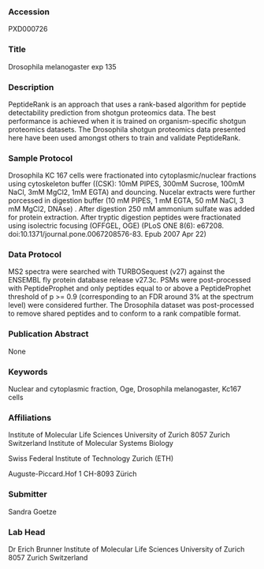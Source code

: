 ### Accession
PXD000726

### Title
Drosophila melanogaster exp 135

### Description
PeptideRank is an approach that uses a rank-based algorithm for peptide detectability prediction from shotgun proteomics data. The best performance is achieved when it is trained on organism-specific shotgun proteomics datasets. The Drosophila shotgun proteomics data presented here have been used amongst others to train and validate PeptideRank.

### Sample Protocol
Drosophila KC 167 cells were fractionated into cytoplasmic/nuclear fractions using cytoskeleton buffer ((CSK): 10mM PIPES, 300mM Sucrose, 100mM NaCl, 3mM MgCl2, 1mM EGTA) and douncing. Nucelar extracts were further porcessed in digestion buffer (10 mM PIPES, 1 mM EGTA, 50 mM NaCl, 3 mM MgCl2, DNAse) . After digestion 250 mM ammonium sulfate was added for protein extraction. After tryptic digestion peptides were fractionated using isolectric focusing (OFFGEL, OGE) (PLoS ONE 8(6): e67208. doi:10.1371/journal.pone.0067208576-83. Epub 2007 Apr 22)

### Data Protocol
MS2 spectra were searched with TURBOSequest (v27) against the ENSEMBL fly protein database release v27.3c. PSMs were post-processed with PeptideProphet and only peptides equal to or above a PeptideProphet threshold of p >= 0.9 (corresponding to an FDR around 3% at the spectrum level) were considered further. The Drosophila dataset was post-processed to remove shared peptides and to conform to a rank compatible format.

### Publication Abstract
None

### Keywords
Nuclear and cytoplasmic fraction, Oge, Drosophila melanogaster, Kc167 cells

### Affiliations
Institute of Molecular Life Sciences University of Zurich 8057 Zurich Switzerland
Institute of Molecular Systems Biology

Swiss Federal Institute of Technology Zurich (ETH)

Auguste-Piccard.Hof 1
CH-8093 Zürich

### Submitter
Sandra Goetze

### Lab Head
Dr Erich Brunner
Institute of Molecular Life Sciences University of Zurich 8057 Zurich Switzerland


